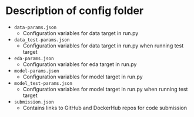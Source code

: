 # Description of config folder

* `data-params.json`
    * Configuration variables for data target in run.py
* `data_test-params.json`
    * Configuration variables for data target in run.py when running test target
* `eda-params.json`
    * Configuration variables for eda target in run.py
* `model-params.json`
    * Configuration variables for model target in run.py
* `model_test-params.json`
    * Configuration variables for model target in run.py when running test target
* `submission.json`
    * Contains links to GitHub and DockerHub repos for code submission
